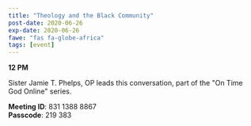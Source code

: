```yaml
---
title: "Theology and the Black Community"
post-date: 2020-06-26
exp-date: 2020-06-26
fawe: "fas fa-globe-africa"
tags: [event]
---
```

**12 PM**

Sister Jamie T. Phelps, OP leads this conversation, part of the "On Time God Online" series.

<p class="text-danger"><b>Meeting ID</b>: 831 1388 8867
<br>
<b>Passcode</b>: 219 383
</p>